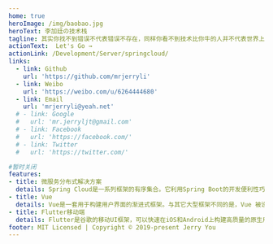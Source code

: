 ```yaml
---
home: true
heroImage: /img/baobao.jpg
heroText: 李加廷の技术栈
tagline: 其实你找不到错误不代表错误不存在，同样你看不到技术比你牛的人并不代表世界上没有技术比你牛的人！
actionText:  Let's Go →
actionLink: /Development/Server/springcloud/
links:
  - link: Github
    url: 'https://github.com/mrjerryli'
  - link: Weibo
    url: 'https://weibo.com/u/6264444680'
  - link: Email
    url: 'mrjerryli@yeah.net'
  # - link: Google
  #   url: 'mr.jerryljt@gmail.com'
  # - link: Facebook
  #   url: 'https://facebook.com/'
  # - link: Twitter
  #   url: 'https://twitter.com/'

#暂时关闭
features:
- title: 微服务分布式解决方案
  details: Spring Cloud是一系列框架的有序集合。它利用Spring Boot的开发便利性巧妙地简化了分布式系统基础设施的开发，如服务发现注册、配置中心、消息总线、负载均衡、断路器、数据监控等，都可以用Spring Boot的开发风格做到一键启动和部署。
- title: Vue
  details: Vue是一套用于构建用户界面的渐进式框架。与其它大型框架不同的是，Vue 被设计为可以自底向上逐层应用。Vue 的核心库只关注视图层，不仅易于上手，还便于与第三方库或既有项目整合。另一方面，当与现代化的工具链以及各种支持类库结合使用时，Vue 也完全能够为复杂的单页应用提供驱动。
- title: Flutter移动端
  details: Flutter是谷歌的移动UI框架，可以快速在iOS和Android上构建高质量的原生用户界面。 Flutter可以与现有的代码一起工作。在全世界，Flutter正在被越来越多的开发者和组织使用，并且Flutter是完全免费、开源的。
footer: MIT Licensed | Copyright © 2019-present Jerry You
---
```





<!-- <div class="features"  style="text-align:center;width :98%">
  <div class="feature" >
    <p><img src="http://pnatvoegb.bkt.clouddn.com/Wechatper.jpeg" /></p>
    <h2>weixin</h2>
  </div>
  <div class="feature" >
    <p><img src="http://pnatvoegb.bkt.clouddn.com/bzhan.jpeg" /></p>
    <h2>bilibili</h2>
  </div>
</div> -->